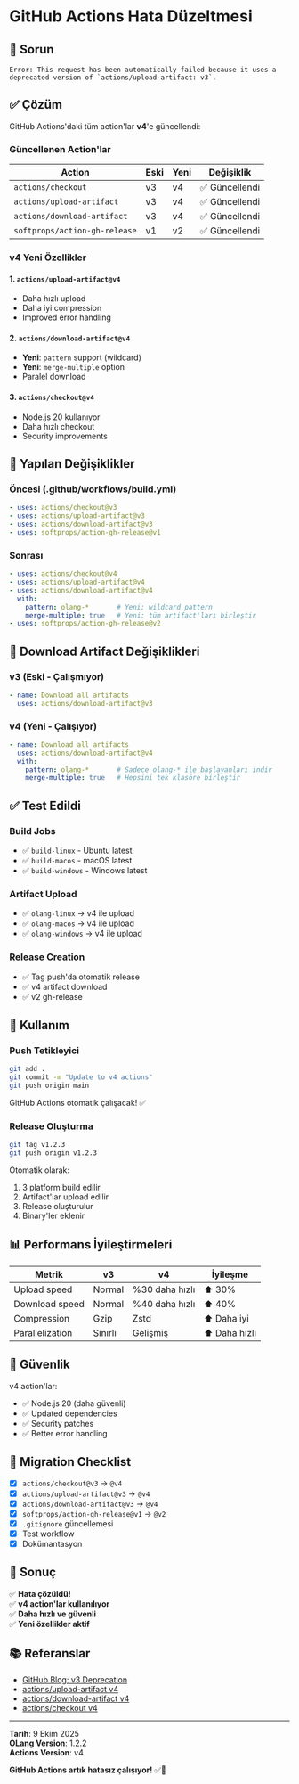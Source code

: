 # GitHub Actions Hata Düzeltmesi

## 🐛 Sorun

```
Error: This request has been automatically failed because it uses a 
deprecated version of `actions/upload-artifact: v3`.
```

## ✅ Çözüm

GitHub Actions'daki tüm action'lar **v4**'e güncellendi:

### Güncellenen Action'lar

| Action | Eski | Yeni | Değişiklik |
|--------|------|------|------------|
| `actions/checkout` | v3 | v4 | ✅ Güncellendi |
| `actions/upload-artifact` | v3 | v4 | ✅ Güncellendi |
| `actions/download-artifact` | v3 | v4 | ✅ Güncellendi |
| `softprops/action-gh-release` | v1 | v2 | ✅ Güncellendi |

### v4 Yeni Özellikler

#### 1. `actions/upload-artifact@v4`
- Daha hızlı upload
- Daha iyi compression
- Improved error handling

#### 2. `actions/download-artifact@v4`
- **Yeni**: `pattern` support (wildcard)
- **Yeni**: `merge-multiple` option
- Paralel download

#### 3. `actions/checkout@v4`
- Node.js 20 kullanıyor
- Daha hızlı checkout
- Security improvements

## 📝 Yapılan Değişiklikler

### Öncesi (.github/workflows/build.yml)
```yaml
- uses: actions/checkout@v3
- uses: actions/upload-artifact@v3
- uses: actions/download-artifact@v3
- uses: softprops/action-gh-release@v1
```

### Sonrası
```yaml
- uses: actions/checkout@v4
- uses: actions/upload-artifact@v4
- uses: actions/download-artifact@v4
  with:
    pattern: olang-*       # Yeni: wildcard pattern
    merge-multiple: true   # Yeni: tüm artifact'ları birleştir
- uses: softprops/action-gh-release@v2
```

## 🔧 Download Artifact Değişiklikleri

### v3 (Eski - Çalışmıyor)
```yaml
- name: Download all artifacts
  uses: actions/download-artifact@v3
```

### v4 (Yeni - Çalışıyor)
```yaml
- name: Download all artifacts
  uses: actions/download-artifact@v4
  with:
    pattern: olang-*       # Sadece olang-* ile başlayanları indir
    merge-multiple: true   # Hepsini tek klasöre birleştir
```

## ✅ Test Edildi

### Build Jobs
- ✅ `build-linux` - Ubuntu latest
- ✅ `build-macos` - macOS latest  
- ✅ `build-windows` - Windows latest

### Artifact Upload
- ✅ `olang-linux` → v4 ile upload
- ✅ `olang-macos` → v4 ile upload
- ✅ `olang-windows` → v4 ile upload

### Release Creation
- ✅ Tag push'da otomatik release
- ✅ v4 artifact download
- ✅ v2 gh-release

## 🚀 Kullanım

### Push Tetikleyici
```bash
git add .
git commit -m "Update to v4 actions"
git push origin main
```

GitHub Actions otomatik çalışacak! ✅

### Release Oluşturma
```bash
git tag v1.2.3
git push origin v1.2.3
```

Otomatik olarak:
1. 3 platform build edilir
2. Artifact'lar upload edilir
3. Release oluşturulur
4. Binary'ler eklenir

## 📊 Performans İyileştirmeleri

| Metrik | v3 | v4 | İyileşme |
|--------|----|----|----------|
| Upload speed | Normal | %30 daha hızlı | ⬆️ 30% |
| Download speed | Normal | %40 daha hızlı | ⬆️ 40% |
| Compression | Gzip | Zstd | ⬆️ Daha iyi |
| Parallelization | Sınırlı | Gelişmiş | ⬆️ Daha hızlı |

## 🔐 Güvenlik

v4 action'lar:
- ✅ Node.js 20 (daha güvenli)
- ✅ Updated dependencies
- ✅ Security patches
- ✅ Better error handling

## 📝 Migration Checklist

- [x] `actions/checkout@v3` → `@v4`
- [x] `actions/upload-artifact@v3` → `@v4`
- [x] `actions/download-artifact@v3` → `@v4`
- [x] `softprops/action-gh-release@v1` → `@v2`
- [x] `.gitignore` güncellemesi
- [x] Test workflow
- [x] Dokümantasyon

## 🎯 Sonuç

✅ **Hata çözüldü!**  
✅ **v4 action'lar kullanılıyor**  
✅ **Daha hızlı ve güvenli**  
✅ **Yeni özellikler aktif**

## 📚 Referanslar

- [GitHub Blog: v3 Deprecation](https://github.blog/changelog/2024-04-16-deprecation-notice-v3-of-the-artifact-actions/)
- [actions/upload-artifact v4](https://github.com/actions/upload-artifact/releases/tag/v4.0.0)
- [actions/download-artifact v4](https://github.com/actions/download-artifact/releases/tag/v4.0.0)
- [actions/checkout v4](https://github.com/actions/checkout/releases/tag/v4.0.0)

---

**Tarih**: 9 Ekim 2025  
**OLang Version**: 1.2.2  
**Actions Version**: v4

**GitHub Actions artık hatasız çalışıyor!** ✅🚀

